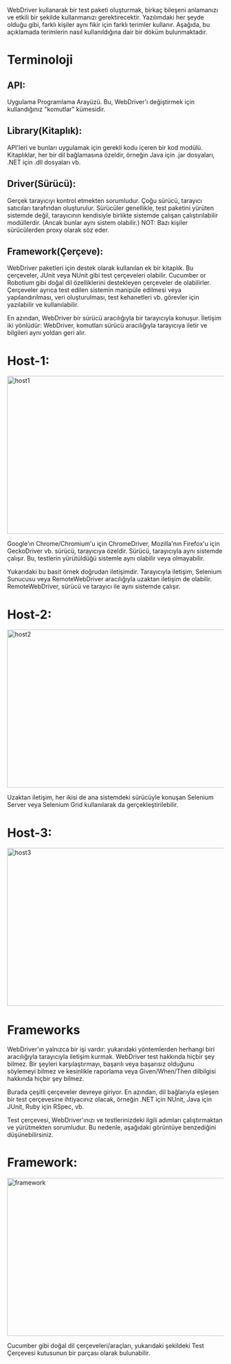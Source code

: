 WebDriver kullanarak bir test paketi oluşturmak, birkaç bileşeni anlamanızı ve etkili bir şekilde kullanmanızı gerektirecektir. 
Yazılımdaki her şeyde olduğu gibi, farklı kişiler aynı fikir için farklı terimler kullanır. 
Aşağıda, bu açıklamada terimlerin nasıl kullanıldığına dair bir döküm bulunmaktadır.

# Terminoloji

## API: 
Uygulama Programlama Arayüzü. Bu, WebDriver'ı değiştirmek için kullandığınız "komutlar" kümesidir.

## Library(Kitaplık):
API'leri ve bunları uygulamak için gerekli kodu içeren bir kod modülü. Kitaplıklar, her bir dil bağlamasına özeldir, örneğin Java için .jar dosyaları, .NET için .dll dosyaları vb.

## Driver(Sürücü): 
Gerçek tarayıcıyı kontrol etmekten sorumludur. Çoğu sürücü, tarayıcı satıcıları tarafından oluşturulur. 
Sürücüler genellikle, test paketini yürüten sistemde değil, tarayıcının kendisiyle birlikte sistemde çalışan çalıştırılabilir modüllerdir. 
(Ancak bunlar aynı sistem olabilir.) NOT: Bazı kişiler sürücülerden proxy olarak söz eder.

## Framework(Çerçeve):
WebDriver paketleri için destek olarak kullanılan ek bir kitaplık. Bu çerçeveler, JUnit veya NUnit gibi test çerçeveleri olabilir. 
Cucumber or Robotium gibi doğal dil özelliklerini destekleyen çerçeveler de olabilirler. 
Çerçeveler ayrıca test edilen sistemin manipüle edilmesi veya yapılandırılması, veri oluşturulması, test kehanetleri vb. görevler için yazılabilir ve kullanılabilir.

En azından, WebDriver bir sürücü aracılığıyla bir tarayıcıyla konuşur. İletişim iki yönlüdür: WebDriver, 
komutları sürücü aracılığıyla tarayıcıya iletir ve bilgileri aynı yoldan geri alır.

# Host-1:
<p align="left"> <a href="https://www.selenium.dev/documentation/overview/components/" target="_blank" rel="noreferrer"> <img src="https://www.selenium.dev/images/documentation/webdriver/basic_comms.png" alt="host1" width="792" height="366"/> </a> </p>

Google'ın Chrome/Chromium'u için ChromeDriver, Mozilla'nın Firefox'u için GeckoDriver vb. sürücü, tarayıcıya özeldir. 
Sürücü, tarayıcıyla aynı sistemde çalışır. Bu, testlerin yürütüldüğü sistemle aynı olabilir veya olmayabilir.

Yukarıdaki bu basit örnek doğrudan iletişimdir. Tarayıcıyla iletişim, Selenium Sunucusu veya RemoteWebDriver aracılığıyla uzaktan iletişim de olabilir. 
RemoteWebDriver, sürücü ve tarayıcı ile aynı sistemde çalışır.

# Host-2:
<p align="left"> <a href="https://www.selenium.dev/documentation/overview/components/" target="_blank" rel="noreferrer"> <img src="https://www.selenium.dev/images/documentation/webdriver/remote_comms.png" alt="host2" width="792" height="366"/> </a> </p>

Uzaktan iletişim, her ikisi de ana sistemdeki sürücüyle konuşan Selenium Server veya Selenium Grid kullanılarak da gerçekleştirilebilir.

# Host-3:
<p align="left"> <a href="https://www.selenium.dev/documentation/overview/components/" target="_blank" rel="noreferrer"> <img src="https://www.selenium.dev/images/documentation/webdriver/remote_comms_server.png" alt="host3" width="792" height="366"/> </a> </p>

# Frameworks
WebDriver'ın yalnızca bir işi vardır: yukarıdaki yöntemlerden herhangi biri aracılığıyla tarayıcıyla iletişim kurmak. WebDriver test hakkında hiçbir şey bilmez.
Bir şeyleri karşılaştırmayı, başarılı veya başarısız olduğunu söylemeyi bilmez ve kesinlikle raporlama veya Given/When/Then dilbilgisi hakkında hiçbir şey bilmez.

Burada çeşitli çerçeveler devreye giriyor. En azından, dil bağlarıyla eşleşen bir test çerçevesine ihtiyacınız olacak, örneğin .NET için NUnit, Java için JUnit, Ruby için RSpec, vb.

Test çerçevesi, WebDriver'ınızı ve testlerinizdeki ilgili adımları çalıştırmaktan ve yürütmekten sorumludur.
Bu nedenle, aşağıdaki görüntüye benzediğini düşünebilirsiniz.

# Framework:
<p align="left"> <a href="https://www.selenium.dev/documentation/overview/components/" target="_blank" rel="noreferrer"> <img src="https://www.selenium.dev/images/documentation/webdriver/test_framework.png" alt="framework" width="792" height="366"/> </a> </p>

Cucumber gibi doğal dil çerçeveleri/araçları, yukarıdaki şekildeki Test Çerçevesi kutusunun bir parçası olarak bulunabilir.
